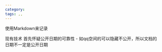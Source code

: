 ```yaml
---
category: 
tags: ,,
---
```



使用Markdown来记录

现有技术
    首先怀疑公开日期的可靠性
     - 如qq空间的可以隐藏不公开，所以文档的日期不一定是公开日期
     

